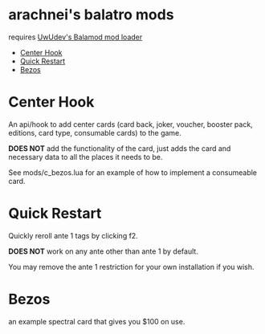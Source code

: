 # arachnei's balatro mods

requires [UwUdev's Balamod mod loader](https://github.com/UwUDev/balamod/tree/master)

- [Center Hook](#center-hook)
- [Quick Restart](#quick-restart)
- [Bezos](#bezos)

# Center Hook
An api/hook to add center cards (card back, joker, voucher, booster pack, editions, card type, consumable cards) to the game.

**DOES NOT** add the functionality of the card, just adds the card and necessary data to all the places it needs to be. 

See mods/c_bezos.lua for an example of how to implement a consumeable card.

# Quick Restart
Quickly reroll ante 1 tags by clicking f2.

**DOES NOT** work on any ante other than ante 1 by default. 

You may remove the ante 1 restriction for your own installation if you wish.

# Bezos
an example spectral card that gives you $100 on use.